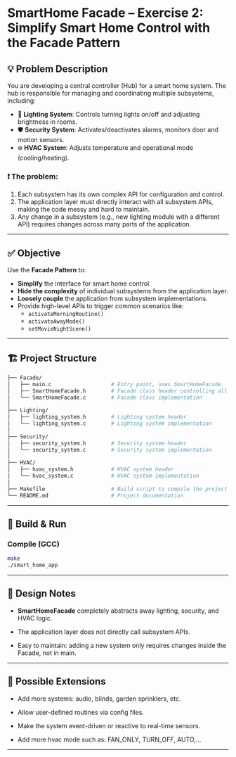 # SmartHome Facade – Exercise 2: Simplify Smart Home Control with the Facade Pattern

## 💡 Problem Description

You are developing a central controller (Hub) for a smart home system. The hub is responsible for managing and coordinating multiple subsystems, including:

- 🔆 **Lighting System**: Controls turning lights on/off and adjusting brightness in rooms.
- 🛡️ **Security System**: Activates/deactivates alarms, monitors door and motion sensors.
- ❄️ **HVAC System**: Adjusts temperature and operational mode (cooling/heating).

### ❗ The problem:
1. Each subsystem has its own complex API for configuration and control.
2. The application layer must directly interact with all subsystem APIs, making the code messy and hard to maintain.
3. Any change in a subsystem (e.g., new lighting module with a different API) requires changes across many parts of the application.

---

## ✅ Objective

Use the **Facade Pattern** to:
- **Simplify** the interface for smart home control.
- **Hide the complexity** of individual subsystems from the application layer.
- **Loosely couple** the application from subsystem implementations.
- Provide high-level APIs to trigger common scenarios like:
  - `activateMorningRoutine()`
  - `activateAwayMode()`
  - `setMovieNightScene()`

---

## 🏗️ Project Structure

```bash
├── Facade/
│   ├── main.c                   # Entry point, uses SmartHomeFacade
│   ├── SmartHomeFacade.h        # Facade class header controlling all subsystems
│   └── SmartHomeFacade.c        # Facade class implementation
│
├── Lighting/
│   ├── lighting_system.h        # Lighting system header
│   └── lighting_system.c        # Lighting system implementation
│
├── Security/
│   ├── security_system.h        # Security system header
│   └── security_system.c        # Security system implementation
│
├── HVAC/
│   ├── hvac_system.h            # HVAC system header
│   └── hvac_system.c            # HVAC system implementation
│
├── Makefile                     # Build script to compile the project
└── README.md                    # Project documentation
```

---

## 🔧 Build & Run

### Compile (GCC)

```bash
make
./smart_home_app
```
---

## 📌 Design Notes
- **SmartHomeFacade** completely abstracts away lighting, security, and HVAC logic.

- The application layer does not directly call subsystem APIs.

- Easy to maintain: adding a new system only requires changes inside the Facade, not in main.

---

## 🚀 Possible Extensions
- Add more systems: audio, blinds, garden sprinklers, etc.

- Allow user-defined routines via config files.

- Make the system event-driven or reactive to real-time sensors.

- Add more hvac mode such as: FAN_ONLY, TURN_OFF, AUTO,...

---